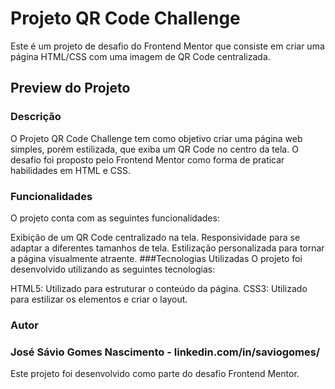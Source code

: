 # Projeto QR Code Challenge
Este é um projeto de desafio do Frontend Mentor que consiste em criar uma página HTML/CSS com uma imagem de QR Code centralizada.

## Preview do Projeto

### Descrição
O Projeto QR Code Challenge tem como objetivo criar uma página web simples, porém estilizada, que exiba um QR Code no centro da tela. O desafio foi proposto pelo Frontend Mentor como forma de praticar habilidades em HTML e CSS.

### Funcionalidades
O projeto conta com as seguintes funcionalidades:

Exibição de um QR Code centralizado na tela.
Responsividade para se adaptar a diferentes tamanhos de tela.
Estilização personalizada para tornar a página visualmente atraente.
###Tecnologias Utilizadas
O projeto foi desenvolvido utilizando as seguintes tecnologias:

HTML5: Utilizado para estruturar o conteúdo da página.
CSS3: Utilizado para estilizar os elementos e criar o layout.

### Autor
### José Sávio Gomes Nascimento - linkedin.com/in/saviogomes/

Este projeto foi desenvolvido como parte do desafio Frontend Mentor.
